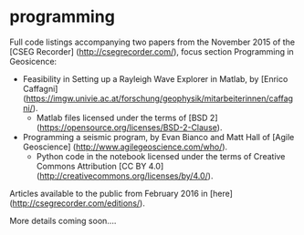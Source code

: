 # programming


Full code listings accompanying two papers from the November 2015 of the [CSEG Recorder] (http://csegrecorder.com/), focus section Programming in Geosicence:

- Feasibility in Setting up a Rayleigh Wave Explorer in Matlab, by [Enrico Caffagni] (https://imgw.univie.ac.at/forschung/geophysik/mitarbeiterinnen/caffagni/). 
    - Matlab files licensed under the terms of [BSD 2] (https://opensource.org/licenses/BSD-2-Clause). 
- Programming a seismic program, by Evan Bianco and Matt Hall of [Agile Geoscience] (http://www.agilegeoscience.com/who/). 
    - Python code in the notebook licensed under the terms of Creative Commons Attribution [CC BY 4.0] (http://creativecommons.org/licenses/by/4.0/).


Articles available to the public from February 2016 in [here] (http://csegrecorder.com/editions/).

More details coming soon....
